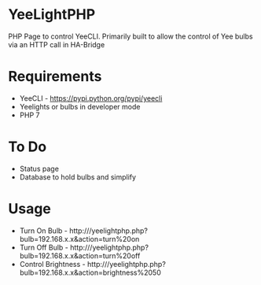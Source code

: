 # YeeLightPHP
PHP Page to control YeeCLI.
Primarily built to allow the control of Yee bulbs via an HTTP call in HA-Bridge

# Requirements

* YeeCLI - https://pypi.python.org/pypi/yeecli
* Yeelights or bulbs in developer mode
* PHP 7

# To Do 
* Status page
* Database to hold bulbs and simplify 

# Usage

* Turn On Bulb - http://<IPADDRESS>/yeelightphp.php?bulb=192.168.x.x&action=turn%20on
* Turn Off Bulb - http://<IPADDRESS>/yeelightphp.php?bulb=192.168.x.x&action=turn%20off
* Control Brightness - http://<IPADDRESS>/yeelightphp.php?bulb=192.168.x.x&action=brightness%2050

